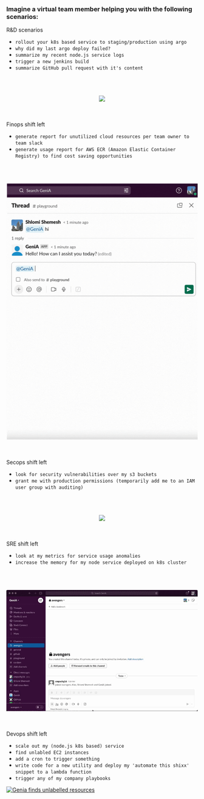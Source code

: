 ### Imagine a virtual team member helping you with the following scenarios:

R&D scenarios

* `rollout your k8s based service to staging/production using argo`
* `why did my last argo deploy failed?`
* `summarize my recent node.js service logs`
* `trigger a new jenkins build`
* `summarize GitHub pull request with it's content`

<p align="center">
<br/>
<br/>
<br/>
   <img src="Genia%20summarized%20a%20PR.gif" />
<br/>
<br/>
<br/>
</p>

Finops shift left

* `generate report for unutilized cloud resources per team owner to team slack`
* `generate usage report for AWS ECR (Amazon Elastic Container Registry) to find cost saving opportunities`

<p align="center">
<br/>
<br/>
<br/>
   <img src="Genia%20ECR%20report.gif" />
<br/>
<br/>
<br/>
</p>

Secops shift left

* `look for security vulnerabilities over my s3 buckets`
* `grant me with production permissions (temporarily add me to an IAM user group with auditing)`

<p align="center">
<br/>
<br/>
<br/>
   <img src="Genia%20grants%20production%20permissions%20gif%20(1200%20%C3%97%201600%20px).gif" />
<br/>
<br/>
<br/>
</p>

SRE shift left

* `look at my metrics for service usage anomalies`
* `increase the memory for my node service deployed on k8s cluster`

<p align="center">
<br/>
<br/>
<br/>
   <img src="GeniA.gif" />
<br/>
<br/>
<br/>
</p>

Devops shift left

* `scale out my (node.js k8s based) service`
* `find unlabled EC2 instances`
* `add a cron to trigger something`
* `write code for a new utility and deploy my 'automate this shixx' snippet to a lambda function`
* `trigger any of my company playbooks`

[![Genia finds unlabelled resources](https://img.youtube.com/vi/n_l3by3a35c/hqdefault.jpg)](https://www.youtube.com/embed/n_l3by3a35c)